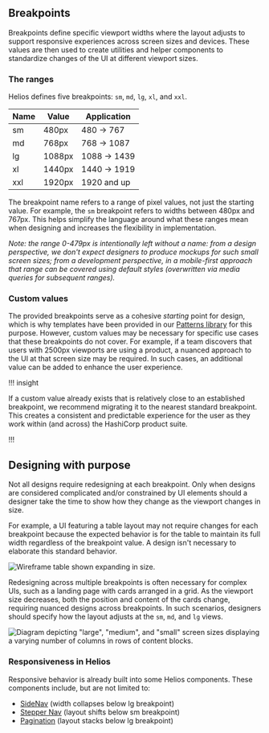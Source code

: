 ## Breakpoints

Breakpoints define specific viewport widths where the layout adjusts to support responsive experiences across screen sizes and devices. These values are then used to create utilities and helper components to standardize changes of the UI at different viewport sizes.

### The ranges

Helios defines five breakpoints: `sm`, `md`, `lg`, `xl`, and `xxl`.

| Name   | Value        | Application                   |
| ------ | ------------ | ----------------------------- |
| sm     | 480px        | 480 → 767                     |
| md     | 768px        | 768 → 1087                    |
| lg     | 1088px       | 1088 → 1439                   |
| xl     | 1440px       | 1440 → 1919                   |
| xxl    | 1920px       | 1920 and up                   |

The breakpoint name refers to a range of pixel values, not just the starting value. For example, the `sm` breakpoint refers to widths between 480px and 767px. This helps simplify the language around what these ranges mean when designing and increases the flexibility in implementation.

_Note: the range 0-479px is intentionally left without a name: from a design perspective, we don't expect designers to produce mockups for such small screen sizes; from a development perspective, in a mobile-first approach that range can be covered using default styles (overwritten via media queries for subsequent ranges)._

### Custom values

The provided breakpoints serve as a cohesive _starting_ point for design, which is why templates have been provided in our [Patterns library](https://www.figma.com/design/5Pv32j4QiOOD8lkFTD1dxC/HDS-Patterns-v2.0?m=auto&node-id=71-11371&t=OvSfKLEJhHntQQZA-1) for this purpose. However, custom values may be necessary for specific use cases that these breakpoints do not cover. For example, if a team discovers that users with 2500px viewports are using a product, a nuanced approach to the UI at that screen size may be required. In such cases, an additional value can be added to enhance the user experience.

!!! insight

If a custom value already exists that is relatively close to an established breakpoint, we recommend migrating it to the nearest standard breakpoint. This creates a consistent and predictable experience for the user as they work within (and across) the HashiCorp product suite.

!!!

## Designing with purpose

Not all designs require redesigning at each breakpoint. Only when designs are considered complicated and/or constrained by UI elements should a designer take the time to show how they change as the viewport changes in size.

For example, a UI featuring a table layout may not require changes for each breakpoint because the expected behavior is for the table to maintain its full width regardless of the breakpoint value. A design isn't necessary to elaborate this standard behavior.

![Wireframe table shown expanding in size.](/assets/foundations/breakpoints/breakpoints-table-example.png)

Redesigning across multiple breakpoints is often necessary for complex UIs, such as a landing page with cards arranged in a grid. As the viewport size decreases, both the position and content of the cards change, requiring nuanced designs across breakpoints. In such scenarios, designers should specify how the layout adjusts at the `sm`, `md`, and `lg` views.

![Diagram depicting "large", "medium", and "small" screen sizes displaying a varying number of columns in rows of content blocks.](/assets/foundations/breakpoints/breakpoints-card-designs-shfting.png)

### Responsiveness in Helios

Responsive behavior is already built into some Helios components. These components include, but are not limited to:
* [SideNav](/components/side-nav) (width collapses below lg breakpoint)
* [Stepper Nav](/components/stepper/nav) (layout shifts below sm breakpoint)
* [Pagination](/components/stepper/pagination) (layout stacks below lg breakpoint)

